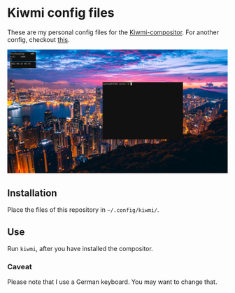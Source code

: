 # Kiwmi config files

These are my personal config files for the [Kiwmi-compositor](https://github.com/buffet/kiwmi). For another config, checkout [this](https://github.com/dacyberduck/kiwmi-config).

![Screenshot](screenshot.png)

## Installation

Place the files of this repository in `~/.config/kiwmi/`.

## Use

Run `kiwmi`, after you have installed the compositor.

### Caveat

Please note that I use a German keyboard. You may want to change that.
